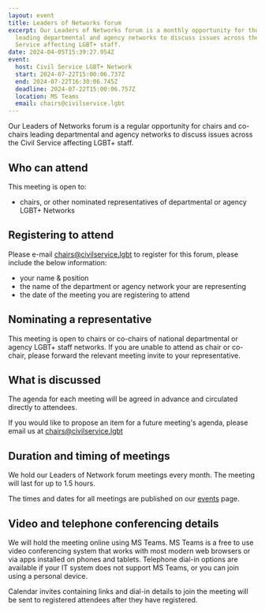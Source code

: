 ```yaml
---
layout: event
title: Leaders of Networks forum
excerpt: Our Leaders of Networks forum is a monthly opportunity for those
  leading departmental and agency networks to discuss issues across the Civil
  Service affecting LGBT+ staff.
date: 2024-04-05T15:39:27.954Z
event:
  host: Civil Service LGBT+ Network
  start: 2024-07-22T15:00:06.737Z
  end: 2024-07-22T16:30:06.745Z
  deadline: 2024-07-22T15:00:06.757Z
  location: MS Teams
  email: chairs@civilservice.lgbt
---
```

Our Leaders of Networks forum is a regular opportunity for chairs and co-chairs leading departmental and agency networks to discuss issues across the Civil Service affecting LGBT+ staff.

## Who can attend

This meeting is open to:

* chairs, or other nominated representatives of departmental or agency LGBT+ Networks

## Registering to attend

Please e-mail [chairs@civilservice.lgbt](mailto:chairs@civilservice.lgbt) to register for this forum, please include the below information:

* your name & position
* the name of the department or agency network your are representing
* the date of the meeting you are registering to attend

## Nominating a representative

This meeting is open to chairs or co-chairs of national departmental or agency LGBT+ staff networks. If you are unable to attend as chair or co-chair, please forward the relevant meeting invite to your representative. 

## What is discussed

The agenda for each meeting will be agreed in advance and circulated directly to attendees.

If you would like to propose an item for a future meeting's agenda, please email us at [chairs@civilservice.lgbt](mailto:chairs@civilservice.lgbt)

## Duration and timing of meetings

We hold our Leaders of Network forum meetings every month. The meeting will last for up to 1.5 hours.

The times and dates for all meetings are published on our [events](/events) page.

## Video and telephone conferencing details

We will hold the meeting online using MS Teams. MS Teams is a free to use video conferencing system that works with most modern web browsers or via apps installed on phones and tablets. Telephone dial-in options are available if your IT system does not support MS Teams, or you can join using a personal device.

Calendar invites containing links and dial-in details to join the meeting will be sent to registered attendees after they have registered.